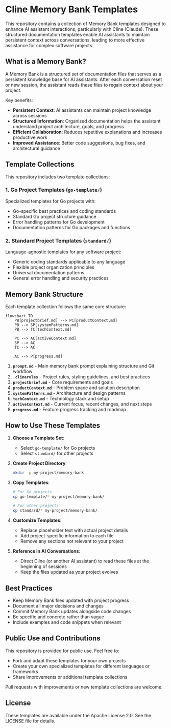 # Cline Memory Bank Templates

This repository contains a collection of Memory Bank templates designed to enhance AI assistant interactions, particularly with Cline (Claude). These structured documentation templates enable AI assistants to maintain persistent context across conversations, leading to more effective assistance for complex software projects.

## What is a Memory Bank?

A Memory Bank is a structured set of documentation files that serves as a persistent knowledge base for AI assistants. After each conversation reset or new session, the assistant reads these files to regain context about your project.

Key benefits:
- **Persistent Context**: AI assistants can maintain project knowledge across sessions
- **Structured Information**: Organized documentation helps the assistant understand project architecture, goals, and progress
- **Efficient Collaboration**: Reduces repetitive explanations and increases productive work
- **Improved Assistance**: Better code suggestions, bug fixes, and architectural guidance

## Template Collections

This repository includes two template collections:

### 1. Go Project Templates (`go-template/`)

Specialized templates for Go projects with:
- Go-specific best practices and coding standards
- Standard Go project structure guidance
- Error handling patterns for Go development
- Documentation patterns for Go packages and functions

### 2. Standard Project Templates (`standard/`)

Language-agnostic templates for any software project:
- Generic coding standards applicable to any language
- Flexible project organization principles
- Universal documentation patterns
- General error handling and security practices

## Memory Bank Structure

Each template collection follows the same core structure:

```mermaid
flowchart TD
    PB[projectbrief.md] --> PC[productContext.md]
    PB --> SP[systemPatterns.md]
    PB --> TC[techContext.md]
    
    PC --> AC[activeContext.md]
    SP --> AC
    TC --> AC
    
    AC --> P[progress.md]
```

1. **`prompt.md`** - Main memory bank prompt explaining structure and Git workflow
2. **`.clinerules`** - Project rules, styling guidelines, and best practices
3. **`projectbrief.md`** - Core requirements and goals
4. **`productContext.md`** - Problem space and solution description
5. **`systemPatterns.md`** - Architecture and design patterns
6. **`techContext.md`** - Technology stack and setup
7. **`activeContext.md`** - Current focus, recent changes, and next steps
8. **`progress.md`** - Feature progress tracking and roadmap

## How to Use These Templates

1. **Choose a Template Set**:
   - Select `go-template/` for Go projects
   - Select `standard/` for other projects

2. **Create Project Directory**:
   ```bash
   mkdir -p my-project/memory-bank
   ```

3. **Copy Templates**:
   ```bash
   # For Go projects
   cp go-template/* my-project/memory-bank/
   
   # For other projects
   cp standard/* my-project/memory-bank/
   ```

4. **Customize Templates**:
   - Replace placeholder text with actual project details
   - Add project-specific information to each file
   - Remove any sections not relevant to your project

5. **Reference in AI Conversations**:
   - Direct Cline (or another AI assistant) to read these files at the beginning of sessions
   - Keep the files updated as your project evolves

## Best Practices

- Keep Memory Bank files updated with project progress
- Document all major decisions and changes
- Commit Memory Bank updates alongside code changes
- Be specific and concrete rather than vague
- Include examples and code snippets when relevant

## Public Use and Contributions

This repository is provided for public use. Feel free to:
- Fork and adapt these templates for your own projects
- Create your own specialized templates for different languages or frameworks
- Share improvements or additional template collections

Pull requests with improvements or new template collections are welcome.

## License

These templates are available under the Apache License 2.0. See the LICENSE file for details.

